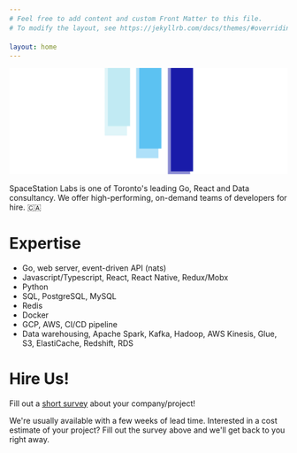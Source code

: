 ```yaml
---
# Feel free to add content and custom Front Matter to this file.
# To modify the layout, see https://jekyllrb.com/docs/themes/#overriding-theme-defaults

layout: home
---
```


![cover logo](/assets/cover.png)

SpaceStation Labs is one of Toronto's leading Go, React and Data consultancy.
We offer high-performing, on-demand teams of developers for hire. 🇨🇦

Expertise
============

- Go, web server, event-driven API (nats)
- Javascript/Typescript, React, React Native, Redux/Mobx
- Python
- SQL, PostgreSQL, MySQL
- Redis
- Docker
- GCP, AWS, CI/CD pipeline
- Data warehousing, Apache Spark, Kafka, Hadoop, AWS Kinesis, Glue, S3, ElastiCache, Redshift, RDS

Hire Us!
=======

  Fill out a [short survey](https://forms.gle/jcmVSuxfzt6MBbuA8) about your
  company/project!

  We're usually available with a few weeks of lead time. Interested in a cost
  estimate of your project? Fill out the survey above and we'll get back to you
  right away.
